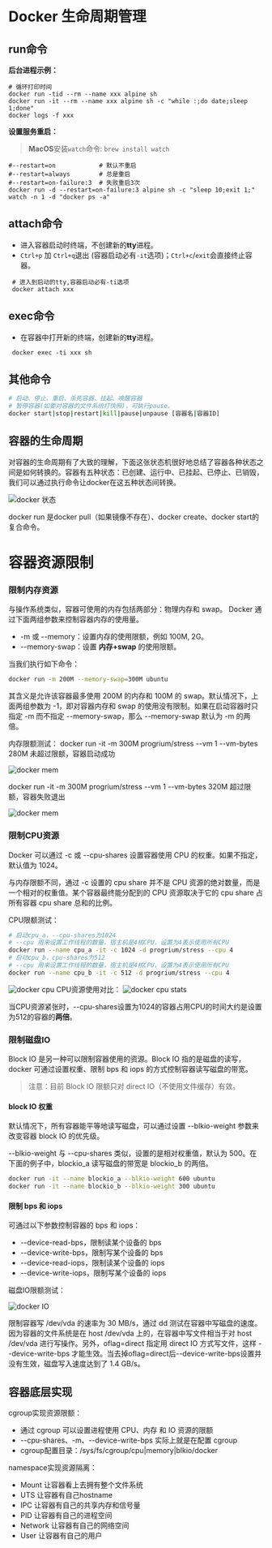 # Docker 生命周期管理

## run命令

**后台进程示例：**

```shell
# 循环打印时间
docker run -tid --rm --name xxx alpine sh
docker run -it --rm --name xxx alpine sh -c "while :;do date;sleep 1;done"
docker logs -f xxx
```



**设置服务重启：**

> **MacOS**安装`watch`命令: `brew install watch`

```shell
#--restart=on            # 默认不重启
#--restart=always        # 总是重启
#--restart=on-failure:3  # 失败重启3次
docker run -d --restart=on-failure:3 alpine sh -c "sleep 10;exit 1;"
watch -n 1 -d "docker ps -a"
```



## attach命令

- 进入容器启动时终端，不创建新的**tty**进程。
- `Ctrl+p` 加 `Ctrl+q`退出 (容器启动必有`-it`选项)；`Ctrl+c`/`exit`会直接终止容器。

```shell
 # 进入到启动的tty,容器启动必有-ti选项
 docker attach xxx
```



## exec命令

- 在容器中打开新的终端，创建新的**tty**进程。

```shell
 docker exec -ti xxx sh
```



## 其他命令

```bash
# 启动、停止、重启、杀死容器、挂起、唤醒容器
# 暂停容器(如要对容器的文件系统打快照)，可执行pause。
docker start|stop|restart|kill|pause|unpause [容器名|容器ID]
```



## 容器的生命周期

对容器的生命周期有了大致的理解，下面这张状态机很好地总结了容器各种状态之间是如何转换的。容器有五种状态：已创建、运行中、已挂起、已停止、已销毁，我们可以通过执行命令让docker在这五种状态间转换。

![docker 状态](https://github.com/findsec-cn/docker/raw/master/imgs/3/docker_run_stats.png)

docker run 是docker pull（如果镜像不存在）、docker create、docker start的复合命令。



# 容器资源限制

### 限制内存资源

与操作系统类似，容器可使用的内存包括两部分：物理内存和 swap。 Docker 通过下面两组参数来控制容器内存的使用量。

- -m 或 --memory：设置内存的使用限额，例如 100M, 2G。
- --memory-swap：设置 **内存+swap** 的使用限额。

当我们执行如下命令：

```bash
docker run -m 200M --memory-swap=300M ubuntu
```

其含义是允许该容器最多使用 200M 的内存和 100M 的 swap。默认情况下，上面两组参数为 -1，即对容器内存和 swap 的使用没有限制。如果在启动容器时只指定 -m 而不指定 --memory-swap，那么 --memory-swap 默认为 -m 的两倍。

内存限额测试：
docker run -it -m 300M progrium/stress --vm 1 --vm-bytes 280M  未超过限额，容器启动成功

![docker mem](https://github.com/findsec-cn/docker/raw/master/imgs/3/docker_mem_success.jpg)

docker run -it -m 300M progrium/stress --vm 1 --vm-bytes 320M  超过限额，容器失败退出

![docker mem](https://github.com/findsec-cn/docker/raw/master/imgs/3/docker_mem_fail.jpg)

### 限制CPU资源

Docker 可以通过 -c 或 --cpu-shares 设置容器使用 CPU 的权重。如果不指定，默认值为 1024。

与内存限额不同，通过 -c 设置的 cpu share 并不是 CPU 资源的绝对数量，而是一个相对的权重值。某个容器最终能分配到的 CPU 资源取决于它的 cpu share 占所有容器 cpu share 总和的比例。

CPU限额测试：

```bash
# 启动cpu_a，--cpu-shares为1024
# --cpu 用来设置工作线程的数量，宿主机是4核CPU，设置为4表示使用所有CPU
docker run --name cpu_a -it -c 1024 -d progrium/stress --cpu 4
# 启动cpu_b，cpu-shares为512
# --cpu 用来设置工作线程的数量，宿主机是4核CPU，设置为4表示使用所有CPU
docker run --name cpu_b -it -c 512 -d progrium/stress --cpu 4
```

![docker cpu](https://github.com/findsec-cn/docker/raw/master/imgs/3/docker_cpu.jpg)
CPU资源使用对比：
![docker cpu stats](https://github.com/findsec-cn/docker/raw/master/imgs/3/docker_stats.jpg)

当CPU资源紧张时，--cpu-shares设置为1024的容器占用CPU的时间大约是设置为512的容器的**两倍**。

### 限制磁盘IO

Block IO 是另一种可以限制容器使用的资源。Block IO 指的是磁盘的读写，docker 可通过设置权重、限制 bps 和 iops 的方式控制容器读写磁盘的带宽。

>注意：目前 Block IO 限额只对 direct IO（不使用文件缓存）有效。

#### block IO 权重

默认情况下，所有容器能平等地读写磁盘，可以通过设置 --blkio-weight 参数来改变容器 block IO 的优先级。

--blkio-weight 与 --cpu-shares 类似，设置的是相对权重值，默认为 500。在下面的例子中，blockio_a 读写磁盘的带宽是 blockio_b 的两倍。

```bash
docker run -it --name blockio_a --blkio-weight 600 ubuntu
docker run -it --name blockio_b --blkio-weight 300 ubuntu
```

#### 限制 bps 和 iops

可通过以下参数控制容器的 bps 和 iops：

- --device-read-bps，限制读某个设备的 bps
- --device-write-bps，限制写某个设备的 bps
- --device-read-iops，限制读某个设备的 iops
- --device-write-iops，限制写某个设备的 iops

磁盘IO限额测试：

![docker IO](https://github.com/findsec-cn/docker/raw/master/imgs/3/docker_io.png)

限制容器写 /dev/vda 的速率为 30 MB/s，通过 dd 测试在容器中写磁盘的速度。因为容器的文件系统是在 host /dev/vda 上的，在容器中写文件相当于对 host /dev/vda 进行写操作。另外，oflag=direct 指定用 direct IO 方式写文件，这样 --device-write-bps 才能生效。当去掉oflag=direct后--device-write-bps设置并没有生效，磁盘写入速度达到了 1.4 GB/s。

## 容器底层实现

cgroup实现资源限额：

- 通过 cgroup 可以设置进程使用 CPU、内存 和 IO 资源的限额
- --cpu-shares、-m、--device-write-bps 实际上就是在配置 cgroup
- cgroup配置目录：/sys/fs/cgroup/cpu|memory|blkio/docker

namespace实现资源隔离：

- Mount     让容器看上去拥有整个文件系统
- UTS          让容器有自己hostname
- IPC           让容器有自己的共享内存和信号量
- PID           让容器有自己的进程空间
- Network  让容器有自己的网络空间
- User         让容器有自己的用户
